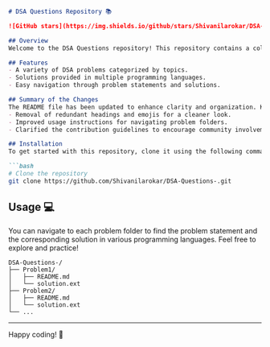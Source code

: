 ```markdown
# DSA Questions Repository 📚

![GitHub stars](https://img.shields.io/github/stars/Shivanilarokar/DSA-Questions-) ![GitHub forks](https://img.shields.io/github/forks/Shivanilarokar/DSA-Questions-) ![GitHub issues](https://img.shields.io/github/issues/Shivanilarokar/DSA-Questions-)

## Overview
Welcome to the DSA Questions repository! This repository contains a collection of data structure and algorithm problems along with their solutions in various programming languages. It serves as a great resource for learning and practicing DSA concepts.

## Features
- A variety of DSA problems categorized by topics.
- Solutions provided in multiple programming languages.
- Easy navigation through problem statements and solutions.

## Summary of the Changes
The README file has been updated to enhance clarity and organization. Key changes include:
- Removal of redundant headings and emojis for a cleaner look.
- Improved usage instructions for navigating problem folders.
- Clarified the contribution guidelines to encourage community involvement.

## Installation
To get started with this repository, clone it using the following command:

```bash
# Clone the repository
git clone https://github.com/Shivanilarokar/DSA-Questions-.git
```

## Usage 💻
You can navigate to each problem folder to find the problem statement and the corresponding solution in various programming languages. Feel free to explore and practice!

```plaintext
DSA-Questions-/
├── Problem1/
│   ├── README.md
│   └── solution.ext
├── Problem2/
│   ├── README.md
│   └── solution.ext
└── ...
```

---

Happy coding! 🎉
```
